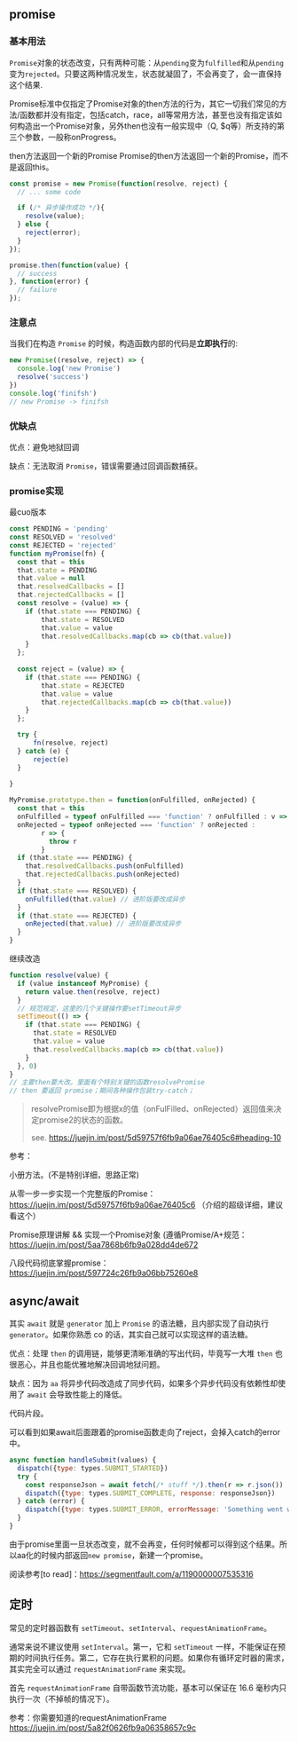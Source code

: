 ## promise

### 基本用法

`Promise`对象的状态改变，只有两种可能：从`pending`变为`fulfilled`和从`pending`变为`rejected`。只要这两种情况发生，状态就凝固了，不会再变了，会一直保持这个结果.

Promise标准中仅指定了Promise对象的then方法的行为，其它一切我们常见的方法/函数都并没有指定，包括catch，race，all等常用方法，甚至也没有指定该如何构造出一个Promise对象，另外then也没有一般实现中（Q, $q等）所支持的第三个参数，一般称onProgress。

then方法返回一个新的Promise Promise的then方法返回一个新的Promise，而不是返回this。



```js
const promise = new Promise(function(resolve, reject) {
  // ... some code

  if (/* 异步操作成功 */){
    resolve(value);
  } else {
    reject(error);
  }
});

promise.then(function(value) {
  // success
}, function(error) {
  // failure
});
```



### 注意点

当我们在构造 `Promise` 的时候，构造函数内部的代码是**立即执行**的:

```js
new Promise((resolve, reject) => {
  console.log('new Promise')
  resolve('success')
})
console.log('finifsh')
// new Promise -> finifsh
```



### 优缺点

优点：避免地狱回调

缺点：无法取消 `Promise`，错误需要通过回调函数捕获。



### promise实现

最cuo版本

```js
const PENDING = 'pending'
const RESOLVED = 'resolved'
const REJECTED = 'rejected'
function myPromise(fn) {
  const that = this
  that.state = PENDING
  that.value = null
  that.resolvedCallbacks = []
  that.rejectedCallbacks = []
  const resolve = (value) => {
    if (that.state === PENDING) {
        that.state = RESOLVED
        that.value = value
        that.resolvedCallbacks.map(cb => cb(that.value))
    }
  };
    
  const reject = (value) => {
    if (that.state === PENDING) {
        that.state = REJECTED
        that.value = value
        that.rejectedCallbacks.map(cb => cb(that.value))
    }
  };

  try {
      fn(resolve, reject)
  } catch (e) {
      reject(e)
  }
  
}

MyPromise.prototype.then = function(onFulfilled, onRejected) {
  const that = this
  onFulfilled = typeof onFulfilled === 'function' ? onFulfilled : v => v
  onRejected = typeof onRejected === 'function' ? onRejected : 
  		r => {
          throw r
        }
  if (that.state === PENDING) {
    that.resolvedCallbacks.push(onFulfilled)
    that.rejectedCallbacks.push(onRejected)
  }
  if (that.state === RESOLVED) {
    onFulfilled(that.value) // 进阶版要改成异步
  }
  if (that.state === REJECTED) {
    onRejected(that.value) // 进阶版要改成异步
  }
}
```



继续改造

```js
function resolve(value) {
  if (value instanceof MyPromise) {
    return value.then(resolve, reject)
  }
  // 规范规定，这里的几个关键操作要setTimeout异步
  setTimeout(() => {
    if (that.state === PENDING) {
      that.state = RESOLVED
      that.value = value
      that.resolvedCallbacks.map(cb => cb(that.value))
    }
  }, 0)
}
// 主要then要大改。里面有个特别关键的函数resolvePromise
// then 要返回 promise；期间各种操作包装try-catch；
```



>  resolvePromise即为根据x的值（onFulFilled、onRejected）返回值来决定promise2的状态的函数。
>
> see. <https://juejin.im/post/5d59757f6fb9a06ae76405c6#heading-10>



参考：

小册方法。(不是特别详细，思路正常)

从零一步一步实现一个完整版的Promise：<https://juejin.im/post/5d59757f6fb9a06ae76405c6> （介绍的超级详细，建议看这个）

Promise原理讲解 && 实现一个Promise对象 (遵循Promise/A+规范：<https://juejin.im/post/5aa7868b6fb9a028dd4de672>

八段代码彻底掌握promise：https://juejin.im/post/597724c26fb9a06bb75260e8





## async/await

其实 `await` 就是 `generator` 加上 `Promise` 的语法糖，且内部实现了自动执行 `generator`。如果你熟悉 co 的话，其实自己就可以实现这样的语法糖。

优点：处理 `then` 的调用链，能够更清晰准确的写出代码，毕竟写一大堆 `then` 也很恶心，并且也能优雅地解决回调地狱问题。

缺点：因为 `aa` 将异步代码改造成了同步代码，如果多个异步代码没有依赖性却使用了 `await` 会导致性能上的降低。



代码片段。

可以看到如果await后面跟着的promise函数走向了reject，会掉入catch的error中。

```jsx
async function handleSubmit(values) {
  dispatch({type: types.SUBMIT_STARTED})
  try {
    const responseJson = await fetch(/* stuff */).then(r => r.json())
    dispatch({type: types.SUBMIT_COMPLETE, response: responseJson})
  } catch (error) {
    dispatch({type: types.SUBMIT_ERROR, errorMessage: 'Something went wrong!'})
  }
}
```



由于promise里面一旦状态改变，就不会再变，任何时候都可以得到这个结果。所以aa化的时候内部返回`new promise`，新建一个promise。



阅读参考[to read]：<https://segmentfault.com/a/1190000007535316>

## 定时

常见的定时器函数有 `setTimeout`、`setInterval`、`requestAnimationFrame`。

通常来说不建议使用 `setInterval`。第一，它和 `setTimeout` 一样，不能保证在预期的时间执行任务。第二，它存在执行累积的问题。如果你有循环定时器的需求，其实完全可以通过 `requestAnimationFrame` 来实现。

首先 `requestAnimationFrame` 自带函数节流功能，基本可以保证在 16.6 毫秒内只执行一次（不掉帧的情况下）。

参考：你需要知道的requestAnimationFrame <https://juejin.im/post/5a82f0626fb9a06358657c9c>

